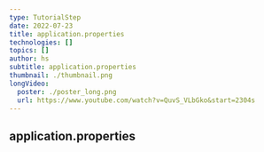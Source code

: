 ```yaml
---
type: TutorialStep
date: 2022-07-23
title: application.properties
technologies: []
topics: []
author: hs
subtitle: application.properties
thumbnail: ./thumbnail.png
longVideo:
  poster: ./poster_long.png
  url: https://www.youtube.com/watch?v=QuvS_VLbGko&start=2304s
---
```


## application.properties 

